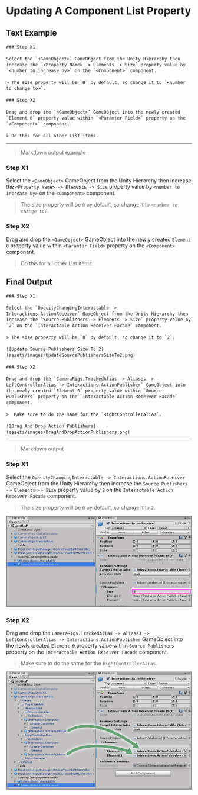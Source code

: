 # Updating A Component List Property

## Text Example

```
### Step X1

Select the `<GameObject>` GameObject from the Unity Hierarchy then increase the `<Property Name> -> Elements -> Size` property value by `<number to increase by>` on the `<Component>` component.

> The size property will be `0` by default, so change it to `<number to change to>`.

### Step X2

Drag and drop the `<GameObject>` GameObject into the newly created `Element 0` property value within `<Paramter Field>` property on the `<Component>` component.

> Do this for all other List items.
```

---

> Markdown output example

### Step X1

Select the `<GameObject>` GameObject from the Unity Hierarchy then increase the `<Property Name> -> Elements -> Size` property value by `<number to increase by>` on the `<Component>` component.

> The size property will be `0` by default, so change it to `<number to change to>`.

### Step X2

Drag and drop the `<GameObject>` GameObject into the newly created `Element 0` property value within `<Paramter Field>` property on the `<Component>` component.

> Do this for all other List items.

## Final Output

```
### Step X1

Select the `OpacityChangingInteractable -> Interactions.ActionReceiver` GameObject from the Unity Hierarchy then increase the `Source Publishers -> Elements -> Size` property value by `2` on the `Interactable Action Receiver Facade` component.

> The size property will be `0` by default, so change it to `2`.

![Update Source Publishers Size To 2](assets/images/UpdateSourcePublishersSizeTo2.png)

### Step X2

Drag and drop the `CameraRigs.TrackedAlias -> Aliases -> LeftControllerAlias -> Interactions.ActionPublisher` GameObject into the newly created `Element 0` property value within `Source Publishers` property on the `Interactable Action Receiver Facade` component.

>  Make sure to do the same for the `RightControllerAlias`.

![Drag And Drop Action Publishers](assets/images/DragAndDropActionPublishers.png)
```

---

> Markdown output

### Step X1

Select the `OpacityChangingInteractable -> Interactions.ActionReceiver` GameObject from the Unity Hierarchy then increase the `Source Publishers -> Elements -> Size` property value by `2` on the `Interactable Action Receiver Facade` component.

> The size property will be `0` by default, so change it to `2`.

![Update Source Publishers Size To 2](assets/images/UpdateSourcePublishersSizeTo2.png)

### Step X2

Drag and drop the `CameraRigs.TrackedAlias -> Aliases -> LeftControllerAlias -> Interactions.ActionPublisher` GameObject into the newly created `Element 0` property value within `Source Publishers` property on the `Interactable Action Receiver Facade` component.

>  Make sure to do the same for the `RightControllerAlias`.

![Drag And Drop Action Publishers](assets/images/DragAndDropActionPublishers.png)